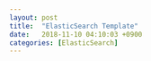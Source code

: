 ```yaml
---
layout: post
title:  "ElasticSearch Template"
date:   2018-11-10 04:10:03 +0900
categories: [ElasticSearch]
---
```

